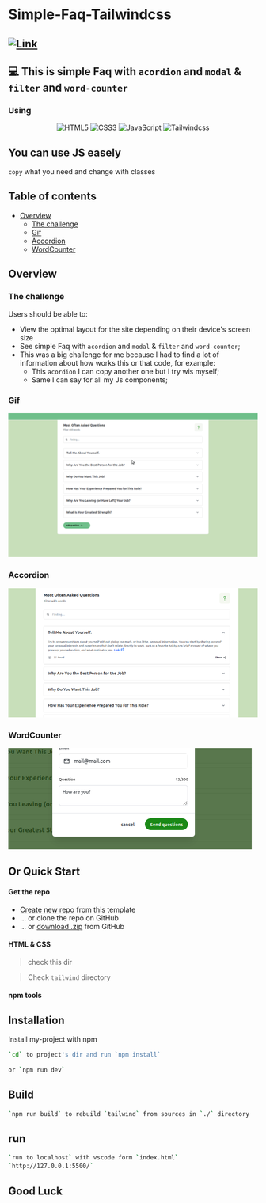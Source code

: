 # Simple-Faq-Tailwindcss

## [![Link](https://img.shields.io/badge/<SITE>-<LINK>-<blue>)](https://vaaakoo.github.io/Simple-Faq-Tailwindcss/faq.html)

## 💻 This is simple Faq with `acordion` and `modal` & `filter` and `word-counter`

### Using

<div align="center">
  <img alt="HTML5" src="https://cdn.jsdelivr.net/gh/devicons/devicon/icons/html5/html5-original.svg" width="45"> 
  <img alt="CSS3" src="https://cdn.jsdelivr.net/gh/devicons/devicon/icons/css3/css3-original.svg" width="45">
  <img alt="JavaScript" src="https://cdn.jsdelivr.net/gh/devicons/devicon/icons/javascript/javascript-original.svg" width="45">
  <img alt="Tailwindcss" src="https://cdn.jsdelivr.net/gh/devicons/devicon/icons/tailwindcss/tailwindcss-plain.svg" width="45">
</div>

## You can use JS easely

`copy` what you need and change with classes

## Table of contents

- [Overview](#overview)
  - [The challenge](#the-challenge)
  - [Gif](#gif)
  - [Accordion](#accordion)
  - [WordCounter](#wordcounter)

## Overview

### The challenge

Users should be able to:

- View the optimal layout for the site depending on their device's screen size
- See simple Faq with `acordion` and `modal` & `filter` and `word-counter`;
- This was a big challenge for me because I had to find a lot of information about how works this or that code, for example:
  - This `acordion` I can copy another one but I try wis myself;
  - Same I can say for all my Js components;

### Gif

![gif](./src/images/faq.gif)

### Accordion
![Desktop](./src/images/acordion.png)

### WordCounter
![Mobile](./src/images/counter.png)


## Or Quick Start

#### Get the repo

- [Create new repo](https://github.com/vaaakoo/Simple-Faq-Tailwindcss) from this template
- &hellip; or clone the repo on GitHub
- &hellip; or [download .zip](https://github.com/vaaakoo/Simple-Faq-Tailwindcss/archive/refs/heads/master.zip) from GitHub

#### HTML & CSS

> check this dir

> Check `tailwind` directory

#### npm tools

## Installation

Install my-project with npm

```bash
`cd` to project's dir and run `npm install`
```

```bash
or `npm run dev`
```

## Build

```bash
`npm run build` to rebuild `tailwind` from sources in `./` directory
```

## run

```bash
`run to localhost` with vscode form `index.html`
`http://127.0.0.1:5500/`
```

## Good Luck
